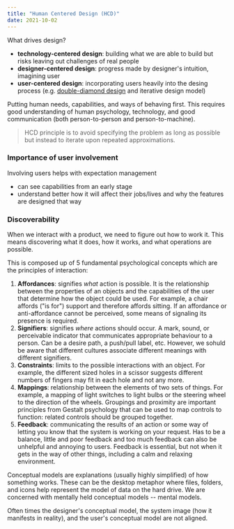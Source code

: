 ```yaml
---
title: "Human Centered Design (HCD)"
date: 2021-10-02
---
```


What drives design?
-  **technology-centered design**: building what we are able to build but risks leaving out challenges of real people
-   **designer-centered design**: progress made by designer's intuition, imagining user
-   **user-centered design**: incorporating users heavily into the desing process (e.g. [double-diamond design](thoughts/double-diamond-design.md) and iterative design model)

Putting human needs, capabilities, and ways of behaving first. This requires good understanding of human psychology, technology, and good communication (both person-to-person and person-to-machine).

> HCD principle is to avoid specifying the problem as long as possible but instead to iterate upon repeated approximations.

### Importance of user involvement
Involving users helps with expectation management
-   can see capabilities from an early stage
-   understand better how it will affect their jobs/lives and why the features are designed that way

### Discoverability
When we interact with a product, we need to figure out how to work it. This means discovering what it does, how it works, and what operations are possible.

This is composed up of 5 fundamental psychological concepts which are the principles of interaction:
1. **Affordances**:  signifies *what* action is possible. It is the relationship between the properties of an objects and the capabilities of the user that determine how the object could be used. For example, a chair affords ("is for") support and therefore affords sitting. If an affordance or anti-affordance cannot be perceived, some means of signaling its presence is required.
2. **Signifiers**: signifies *where* actions should occur. A mark, sound, or perceivable indicator that communicates appropriate behaviour to a person. Can be a desire path, a push/pull label, etc. However, we sohuld be aware that different cultures associate different meanings with different signifiers.
3. **Constraints**: limits to the possible interactions with an object. For example, the different sized holes in a scissor suggests different numbers of fingers may fit in each hole and not any more.
4. **Mappings**: relationship between the elements of two sets of things. For example, a mapping of light switches to light bulbs or the steering wheel to the direction of the wheels. Groupings and proximity are important principles from Gestalt psychology that can be used to map controls to function: related controls should be grouped together. 
5. **Feedback**: communicating the results of an action or some way of letting you know that the system is working on your request. Has to be a balance, little and poor feedback and too much feedback can also be unhelpful and annoying to users. Feedback is essential, but not when it gets in the way of other things, including a calm and relaxing environment.

Conceptual models are explanations (usually highly simplified) of how something works. These can be the desktop metaphor where files, folders, and icons help represent the model of data on the hard drive. We are concerned with mentally held conceptual models -- mental models.

Often times the designer's conceptual model, the system image (how it manifests in reality), and the user's conceptual model are not aligned.